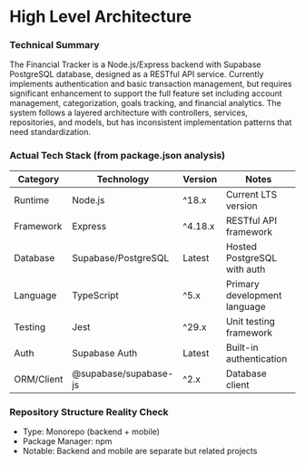 # High Level Architecture

### Technical Summary

The Financial Tracker is a Node.js/Express backend with Supabase PostgreSQL database, designed as a RESTful API service. Currently implements authentication and basic transaction management, but requires significant enhancement to support the full feature set including account management, categorization, goals tracking, and financial analytics. The system follows a layered architecture with controllers, services, repositories, and models, but has inconsistent implementation patterns that need standardization.

### Actual Tech Stack (from package.json analysis)

| Category | Technology | Version | Notes |
|----------|------------|---------|--------|
| Runtime | Node.js | ^18.x | Current LTS version |
| Framework | Express | ^4.18.x | RESTful API framework |
| Database | Supabase/PostgreSQL | Latest | Hosted PostgreSQL with auth |
| Language | TypeScript | ^5.x | Primary development language |
| Testing | Jest | ^29.x | Unit testing framework |
| Auth | Supabase Auth | Latest | Built-in authentication |
| ORM/Client | @supabase/supabase-js | ^2.x | Database client |

### Repository Structure Reality Check

- Type: Monorepo (backend + mobile)
- Package Manager: npm
- Notable: Backend and mobile are separate but related projects